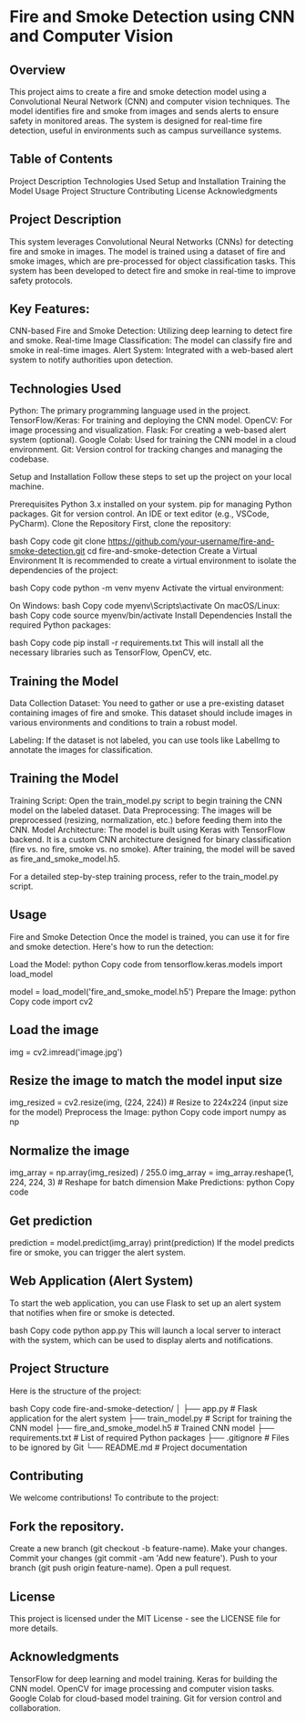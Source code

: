 # Fire and Smoke Detection using CNN and Computer Vision

## Overview
This project aims to create a fire and smoke detection model using a Convolutional Neural Network (CNN) and computer vision techniques. The model identifies fire and smoke from images and sends alerts to ensure safety in monitored areas. The system is designed for real-time fire detection, useful in environments such as campus surveillance systems.

## Table of Contents
Project Description
Technologies Used
Setup and Installation
Training the Model
Usage
Project Structure
Contributing
License
Acknowledgments

## Project Description
This system leverages Convolutional Neural Networks (CNNs) for detecting fire and smoke in images. The model is trained using a dataset of fire and smoke images, which are pre-processed for object classification tasks. This system has been developed to detect fire and smoke in real-time to improve safety protocols.

## Key Features:
CNN-based Fire and Smoke Detection: Utilizing deep learning to detect fire and smoke.
Real-time Image Classification: The model can classify fire and smoke in real-time images.
Alert System: Integrated with a web-based alert system to notify authorities upon detection.

## Technologies Used
Python: The primary programming language used in the project.
TensorFlow/Keras: For training and deploying the CNN model.
OpenCV: For image processing and visualization.
Flask: For creating a web-based alert system (optional).
Google Colab: Used for training the CNN model in a cloud environment.
Git: Version control for tracking changes and managing the codebase.

Setup and Installation
Follow these steps to set up the project on your local machine.

Prerequisites
Python 3.x installed on your system.
pip for managing Python packages.
Git for version control.
An IDE or text editor (e.g., VSCode, PyCharm).
Clone the Repository
First, clone the repository:

bash
Copy code
git clone https://github.com/your-username/fire-and-smoke-detection.git
cd fire-and-smoke-detection
Create a Virtual Environment
It is recommended to create a virtual environment to isolate the dependencies of the project:

bash
Copy code
python -m venv myenv
Activate the virtual environment:

On Windows:
bash
Copy code
myenv\Scripts\activate
On macOS/Linux:
bash
Copy code
source myenv/bin/activate
Install Dependencies
Install the required Python packages:

bash
Copy code
pip install -r requirements.txt
This will install all the necessary libraries such as TensorFlow, OpenCV, etc.

## Training the Model
Data Collection
Dataset: You need to gather or use a pre-existing dataset containing images of fire and smoke. This dataset should include images in various environments and conditions to train a robust model.

Labeling: If the dataset is not labeled, you can use tools like LabelImg to annotate the images for classification.

## Training the Model
Training Script: Open the train_model.py script to begin training the CNN model on the labeled dataset.
Data Preprocessing: The images will be preprocessed (resizing, normalization, etc.) before feeding them into the CNN.
Model Architecture: The model is built using Keras with TensorFlow backend. It is a custom CNN architecture designed for binary classification (fire vs. no fire, smoke vs. no smoke).
After training, the model will be saved as fire_and_smoke_model.h5.

For a detailed step-by-step training process, refer to the train_model.py script.

## Usage
Fire and Smoke Detection
Once the model is trained, you can use it for fire and smoke detection. Here's how to run the detection:

Load the Model:
python
Copy code
from tensorflow.keras.models import load_model

model = load_model('fire_and_smoke_model.h5')
Prepare the Image:
python
Copy code
import cv2

## Load the image
img = cv2.imread('image.jpg')

## Resize the image to match the model input size
img_resized = cv2.resize(img, (224, 224))  # Resize to 224x224 (input size for the model)
Preprocess the Image:
python
Copy code
import numpy as np

## Normalize the image
img_array = np.array(img_resized) / 255.0
img_array = img_array.reshape(1, 224, 224, 3)  # Reshape for batch dimension
Make Predictions:
python
Copy code

## Get prediction
prediction = model.predict(img_array)
print(prediction)
If the model predicts fire or smoke, you can trigger the alert system.

## Web Application (Alert System)
To start the web application, you can use Flask to set up an alert system that notifies when fire or smoke is detected.

bash
Copy code
python app.py
This will launch a local server to interact with the system, which can be used to display alerts and notifications.

## Project Structure
Here is the structure of the project:

bash
Copy code
fire-and-smoke-detection/
│
├── app.py                 # Flask application for the alert system
├── train_model.py         # Script for training the CNN model
├── fire_and_smoke_model.h5 # Trained CNN model
├── requirements.txt       # List of required Python packages
├── .gitignore             # Files to be ignored by Git
└── README.md              # Project documentation

## Contributing
We welcome contributions! To contribute to the project:

## Fork the repository.
Create a new branch (git checkout -b feature-name).
Make your changes.
Commit your changes (git commit -am 'Add new feature').
Push to your branch (git push origin feature-name).
Open a pull request.

## License
This project is licensed under the MIT License - see the LICENSE file for more details.

## Acknowledgments
TensorFlow for deep learning and model training.
Keras for building the CNN model.
OpenCV for image processing and computer vision tasks.
Google Colab for cloud-based model training.
Git for version control and collaboration.
